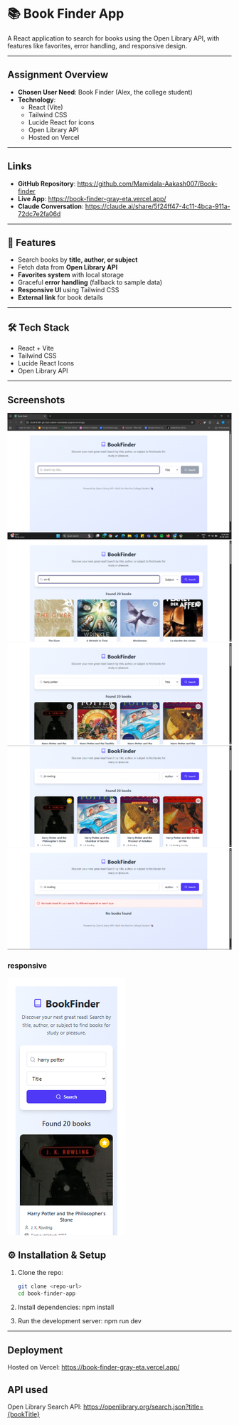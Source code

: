 # 📚 Book Finder App

A React application to search for books using the Open Library API, with features like favorites, error handling, and responsive design.

---

## Assignment Overview

- **Chosen User Need**: Book Finder (Alex, the college student)
- **Technology**:
  - React (Vite)
  - Tailwind CSS
  - Lucide React for icons
  - Open Library API
  - Hosted on Vercel

---

## Links

- **GitHub Repository**: https://github.com/Mamidala-Aakash007/Book-finder
- **Live App**: https://book-finder-gray-eta.vercel.app/
- **Claude Conversation**: https://claude.ai/share/5f24ff47-4c11-4bca-911a-72dc7e2fa06d

---

## 🚀 Features

- Search books by **title, author, or subject**
- Fetch data from **Open Library API**
- **Favorites system** with local storage
- Graceful **error handling** (fallback to sample data)
- **Responsive UI** using Tailwind CSS
- **External link** for book details

---

## 🛠 Tech Stack

- React + Vite
- Tailwind CSS
- Lucide React Icons
- Open Library API

---

## Screenshots

![homepage](./public/screenshots/homepage.png)
![Subject-category-search](./public/screenshots/Subject-category-search.png)
![Title-category-search](./public/screenshots/Title-category-search.png)
![Author-category-search](./public/screenshots/Author-category-search.png)
![No-Books-Found-page](./public/screenshots/No-Books-Found-page.png)

### responsive

![mobile-screen](./public/screenshots/mobile-screen.png)

## ⚙️ Installation & Setup

1. Clone the repo:

   ```bash
   git clone <repo-url>
   cd book-finder-app

   ```

2. Install dependencies:
   npm install

3. Run the development server:
   npm run dev

---

## Deployment

Hosted on Vercel: https://book-finder-gray-eta.vercel.app/

## API used
Open Library Search API: https://openlibrary.org/search.json?title={bookTitle}
